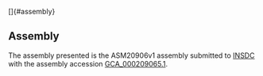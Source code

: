 []{#assembly}

Assembly
--------

The assembly presented is the ASM20906v1 assembly submitted to
[INSDC](http://www.insdc.org) with the assembly accession
[GCA\_000209065.1](http://www.ebi.ac.uk/ena/data/view/GCA_000209065.1).
